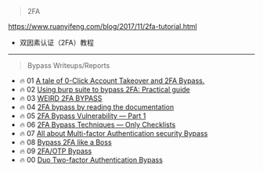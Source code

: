 > 2FA


https://www.ruanyifeng.com/blog/2017/11/2fa-tutorial.html
- 双因素认证（2FA）教程
---
> Bypass Writeups/Reports
- 🔥 01 [A tale of 0-Click Account Takeover and 2FA Bypass.](https://medium.com/@fatnassifiras45/a-tale-of-0-click-account-takeover-and-2fa-bypass-b369cd70e42f)
- 🔥 02 [Using burp suite to bypass 2FA: Practical guide](https://thexssrat.medium.com/using-burp-suite-to-bypass-2fa-practical-guide-ba628bcae90c)
- 🔥 03 [WEIRD 2FA BYPASS](https://medium.com/@ultranoob/weird-and-simple-2fa-bypass-without-any-test-b869e09ac261)
- 🔥 04 [2FA bypass by reading the documentation](https://noob3xploiter.medium.com/2fa-bypass-by-reading-the-documentation-3260a372d8a8)
- 🔥 05 [2FA Bypass Vulnerability — Part 1](https://sainttobs.medium.com/2fa-bypass-vulnerability-part-1-447cf11a1525)
- 🔥 06 [2FA Bypass Techniques — Only Checklists](https://medium.com/@surendirans7777/2fa-bypass-techniques-32ec135fb7fe)
- 🔥 07 [All about Multi-factor Authentication security Bypass](https://infosecwriteups.com/all-about-multi-factor-authentication-security-bypass-f1a95f9b6362)
- 🔥 08 [Bypass 2FA like a Boss](https://infosecwriteups.com/bypass-2fa-like-a-boss-378787707ba)
- 🔥 09 [2FA/OTP Bypass](https://book.hacktricks.xyz/pentesting-web/2fa-bypass)
- 🔥 00 [Duo Two-factor Authentication Bypass](https://sensepost.com/blog/2021/duo-two-factor-authentication-bypass/)
